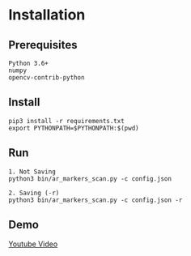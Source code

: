 
# Installation

## Prerequisites
```
Python 3.6+
numpy
opencv-contrib-python
```

## Install
```
pip3 install -r requirements.txt
export PYTHONPATH=$PYTHONPATH:$(pwd)
```

## Run
```
1. Not Saving
python3 bin/ar_markers_scan.py -c config.json

2. Saving (-r)
python3 bin/ar_markers_scan.py -c config.json -r

```
## Demo
[Youtube Video](https://youtu.be/CZ1bE1dqmCc)
